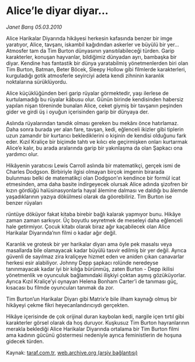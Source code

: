 # Alice’le diyar diyar...

*Janet Barış 05.03.2010*

<div class="yazi"><p>Alice Harikalar Diyarında hikâyesi herkesin kafasında benzer bir imge yaratıyor, Alice, tavşanı, iskambil kağıdından askerler ve büyülü bir yer... Atmosfer tam da Tim Burton dünyasının yansıtılabileceği türden. Garip karakterler, konuşan hayvanlar, bildiğimiz dünyadan ayrı, bambaşka bir diyar. Kendine has fantastik bir dünya yaratabilmiş yönetmenlerden biri olan Tim Burton, Batman, Beter Böcek, Sleepy Hollow gibi filmlerde karakterleri, kurguladığı gotik atmosferle seyirciyi adeta kendi zihninin karanlık noktalarına sürüklüyordu.</p>
<p>Alice küçüklüğünden beri garip rüyalar görmektedir, yaşı ilerlese de kurtulamadığı bu rüyalar kâbusu olur. Günün birinde kendisinden habersiz yapılan nişan töreninde bunalan Alice, ceket giymiş bir tavşanın peşinden gider ve girdi üş i oyuğun içerisinden garip bir dünyaya der.</p>
<p>Aslında rüyalarından tanıdık olması gereken bu mekânı önce hatırlamaz. Daha sonra burada yer alan fare, tavşan, kedi, eğlenceli ikizler gibi tiplerin uzun zamandır bir kurtarıcı beklediklerini o kişinin de kendisi olduğunu fark eder. Kızıl Kraliçe bir biçimde tahtı ve kılıcı ele geçirmişken onları kurtarmak Alice’e kalır, bu arada aralarında garip bir yakınlaşma da olan Şapkacı ona yardımcı olur.</p>
<p>Hikâyenin yaratıcısı Lewis Carroll aslında bir matematikçi, gerçek ismi de Charles Dodgson. Birbiriyle ilgisi olmayan birçok imgenin birarada bulunması belki de matematikçi olan Dodgson’ın kendince bir formül icat etmesinden, ama daha basite indirgeyecek olursak Alice adında şizofren bir kızın gördüğü halüsinasyonlarla hayal âlemine dalması ve daldığı bu âlemde yaşadıklarının yazıya dökülmesi olarak da göorebiliriz. Tim Burton ise benzer rüyaları</p>
<p>rüntüye döküyor fakat kitaba birebir bağlı kalarak yapmıyor bunu. Hikâye zaman zaman sarkıyor. Üç boyutlu seyretmek de meseleyi daha eğlenceli hale getirmiyor. Çocuk kitabı olarak biraz ağır kaçabilecek olan Alice Harikalar Diyarında’nın filmi o kadar ağır değil.</p>
<p>Karanlık ve grotesk bir yer harikalar diyarı ama öyle pek masalsı veya masallarda bile olamayacak kadar büyülü tasvir edilmiş bir yer değil. Ayrıca güvenli de sayılmaz zira kraliçeye hizmet eden ve aniden çıkan canavarlar herkesi esir alabiliyor. Johnny Depp şapkacı rolünde neredeyse tanınmayacak kadar iyi bir kılığa bürünmüş, zaten Burton - Depp ikilisi yönetmenlik ve oyunculuk bağlamındaki ilişkiyi çoktan aşmış gözüküyorlar. Ayrıca Kızıl Kraliçe’yi oynayan Helena Bonham Carter’i de tanıması güç, kısacası bu filmde oyuncuları tanımak da zor.</p>
<p>Tim Burton’un Harikalar Diyarı gibi Matrix’e bile ilham kaynağı olmuş bir hikâyeyi çekme fikri heyecanlandırıcıydı gerçekten.</p>
<p>Hikâye içerisinde de çok orijinal duran kaybolan kedi, nargile içen tırtıl gibi karakterler görsel olarak da hoş duruyor. Kuşkusuz Tim Burton hayranlarının merakla beklediği Alice Harikalar Diyarında ortalama bir Tim Burton filmi ama kadının gücünü göstermesi nedeniyle ayrıca feministlerin de hoşuna gidecek türden.<br/></p>
</div>

Kaynak: [taraf.com.tr](http://www.taraf.com.tr:80/makale/10322.htm), [web.archive.org (arşiv bağlantısı)](http://web.archive.org/web/20100316080833/http://www.taraf.com.tr:80/makale/10322.htm)
